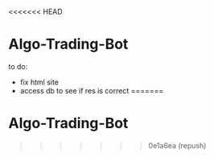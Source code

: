 <<<<<<< HEAD
# Algo-Trading-Bot
to do:
- fix html site
- access db to see if res is correct
=======
# Algo-Trading-Bot
>>>>>>> 0e1a6ea (repush)

